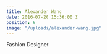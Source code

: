 ```yaml
---
title: Alexander Wang
date: 2016-07-20 15:36:00 Z
position: 6
image: "/uploads/alexander-wang.jpg"
---
```


Fashion Designer
